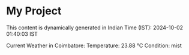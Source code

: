 # My Project

This content is dynamically generated in Indian Time (IST): 2024-10-02 01:40:03 IST


Current Weather in Coimbatore:
Temperature: 23.88 °C
Condition: mist

